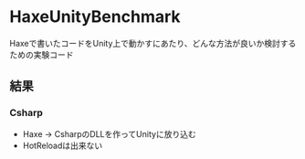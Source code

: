 # HaxeUnityBenchmark
Haxeで書いたコードをUnity上で動かすにあたり、どんな方法が良いか検討するための実験コード

## 結果

### Csharp

- Haxe -> CsharpのDLLを作ってUnityに放り込む
- HotReloadは出来ない
